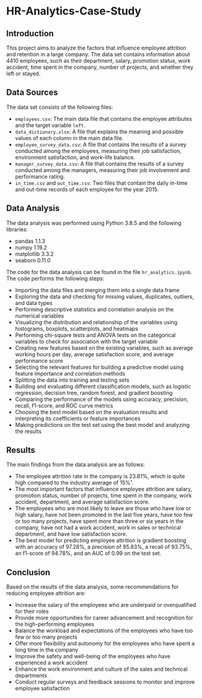 # HR-Analytics-Case-Study

## Introduction

This project aims to analyze the factors that influence employee attrition and retention in a large company. The data set contains information about 4410 employees, such as their department, salary, promotion status, work accident, time spent in the company, number of projects, and whether they left or stayed.

## Data Sources

The data set consists of the following files:

- `employees.csv`: The main data file that contains the employee attributes and the target variable `left`.
- `data_dictionary.xlsx`: A file that explains the meaning and possible values of each column in the main data file.
- `employee_survey_data.csv`: A file that contains the results of a survey conducted among the employees, measuring their job satisfaction, environment satisfaction, and work-life balance.
- `manager_survey_data.csv`: A file that contains the results of a survey conducted among the managers, measuring their job involvement and performance rating.
- `in_time.csv` and `out_time.csv`: Two files that contain the daily in-time and out-time records of each employee for the year 2015.

## Data Analysis

The data analysis was performed using Python 3.8.5 and the following libraries:

- pandas 1.1.3
- numpy 1.19.2
- matplotlib 3.3.2
- seaborn 0.11.0

The code for the data analysis can be found in the file `hr_analytics.ipynb`. The code performs the following steps:

- Importing the data files and merging them into a single data frame
- Exploring the data and checking for missing values, duplicates, outliers, and data types
- Performing descriptive statistics and correlation analysis on the numerical variables
- Visualizing the distribution and relationship of the variables using histograms, boxplots, scatterplots, and heatmaps
- Performing chi-square tests and ANOVA tests on the categorical variables to check for association with the target variable
- Creating new features based on the existing variables, such as average working hours per day, average satisfaction score, and average performance score
- Selecting the relevant features for building a predictive model using feature importance and correlation methods
- Splitting the data into training and testing sets
- Building and evaluating different classification models, such as logistic regression, decision tree, random forest, and gradient boosting
- Comparing the performance of the models using accuracy, precision, recall, f1-score, and ROC curve metrics
- Choosing the best model based on the evaluation results and interpreting its coefficients or feature importances
- Making predictions on the test set using the best model and analyzing the results

## Results

The main findings from the data analysis are as follows:

- The employee attrition rate in the company is 23.81%, which is quite high compared to the industry average of 15%¹.
- The most important factors that influence employee attrition are salary, promotion status, number of projects, time spent in the company, work accident, department, and average satisfaction score.
- The employees who are most likely to leave are those who have low or high salary, have not been promoted in the last five years, have too few or too many projects, have spent more than three or six years in the company, have not had a work accident, work in sales or technical department, and have low satisfaction score.
- The best model for predicting employee attrition is gradient boosting with an accuracy of 97.28%, a precision of 95.83%, a recall of 93.75%, an f1-score of 94.78%, and an AUC of 0.99 on the test set.

## Conclusion

Based on the results of the data analysis, some recommendations for reducing employee attrition are:

- Increase the salary of the employees who are underpaid or overqualified for their roles
- Provide more opportunities for career advancement and recognition for the high-performing employees
- Balance the workload and expectations of the employees who have too few or too many projects
- Offer more flexibility and autonomy for the employees who have spent a long time in the company
- Improve the safety and well-being of the employees who have experienced a work accident
- Enhance the work environment and culture of the sales and technical departments
- Conduct regular surveys and feedback sessions to monitor and improve employee satisfaction

